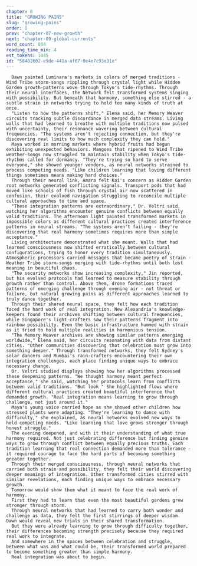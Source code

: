 ```yaml
---
chapter: 8
title: "GROWING PAINS"
slug: "growing-pains"
order: 8
prev: "chapter-07-new-growth"
next: "chapter-09-global-currents"
word_count: 804
reading_time_min: 4
est_tokens: 1045
id: "58402602-e9de-441a-af67-0e4e7c93e31e"
---
```


      
<!-- SCENE -->
      Dawn painted Luminara's markets in colors of merged traditions - Wind Tribe storm-songs rippling through crystal light while Hidden Garden growth-patterns wove through Tokyo's tide-rhythms. Through their neural interfaces, the Network felt transformed systems singing with possibility. But beneath that harmony, something else stirred - a subtle strain in networks trying to hold too many kinds of truth at once.
      "Listen to how the patterns shift," Elena said, her Memory Weaver circuits tracking subtle discordance in merged data streams. Living walls that had learned to breathe with multiple traditions now pulsed with uncertainty, their resonance wavering between cultural frequencies. "The systems aren't rejecting connection, but they're discovering real limits to how much complexity they can hold."
      Maya worked in morning markets where hybrid fruits had begun exhibiting unexpected behaviors. Mangoes that ripened to Wind Tribe weather-songs now struggled to maintain stability when Tokyo's tide-rhythms called for dormancy. "They're trying so hard to serve everyone," she showed younger vendors, as neural networks strained to process competing needs. "Like children learning that loving different things sometimes means making hard choices."
      Through their neural link, Amara felt Kai's concern as Hidden Garden root networks generated conflicting signals. Transport pods that had moved like schools of fish through crystal air now scattered in confusion, their evolved navigation struggling to reconcile multiple cultural approaches to time and space.
      "These integration patterns are extraordinary," Dr. Veltri said, watching her algorithms encounter genuine conflicts between equally valid traditions. The afternoon light painted transformed markets in impossible colors as different cultural practices created interference patterns in neural streams. "The systems aren't failing - they're discovering that real harmony sometimes requires more than simple acceptance."
      Living architecture demonstrated what she meant. Walls that had learned consciousness now shifted erratically between cultural configurations, trying to honor every tradition simultaneously. Atmospheric processors carried messages that became poetry of strain - Weather Tribe storm-songs merging with tide-rhythms until both lost meaning in beautiful chaos.
      "The security networks show increasing complexity," Jin reported, but his evolved protocols had learned to measure stability through growth rather than control. Above them, drone formations traced patterns of emerging challenge through evening air - not threat or failure, but natural growing pains as different approaches learned to truly dance together.
      Through their shared neural space, they felt how each tradition faced the hard work of real integration. New Alexandria's knowledge-keepers found their archives shifting between cultural frequencies, while Singapore's light-crafters saw their patterns fragment into rainbow possibility. Even the basic infrastructure hummed with strain as it tried to hold multiple realities in harmonious tension.
      "The Memory Weaver archives are showing similar patterns emerging worldwide," Elena said, her circuits resonating with data from distant cities. "Other communities discovering that celebration must grow into something deeper." Through transformed networks, they felt Sydney's solar dancers and Mumbai's rain-crafters encountering their own integration challenges, each place finding unique ways to embrace necessary change.
      Dr. Veltri studied displays showing how her algorithms processed these deepening patterns. "We thought harmony meant perfect acceptance," she said, watching her protocols learn from conflicts between valid traditions. "But look " She highlighted flows where different cultural practices created beautiful interference that demanded growth. "Real integration means learning to grow through challenge, not just around it."
      Maya's young voice carried hope as she showed other children how stressed plants were adapting. "They're learning to dance with difficulty," she explained, as neural networks evolved new ways to hold competing needs. "Like learning that love grows stronger through honest struggle."
      The evening deepened, and with it their understanding of what true harmony required. Not just celebrating difference but finding genuine ways to grow through conflict between equally precious truths. Each tradition learning that real connection demanded more than tolerance - it required courage to face the hard parts of becoming something greater together.
      Through their merged consciousness, through neural networks that carried both strain and possibility, they felt their world discovering deeper meanings of integration. Other transformed cities stirred with similar revelations, each finding unique ways to embrace necessary growth.
      Tomorrow would show them what it meant to face the real work of harmony.
      First they had to learn that even the most beautiful gardens grew stronger through storm.
      Through neural networks that had learned to carry both wonder and challenge as data, they felt the first stirrings of deeper wisdom. Dawn would reveal new trials in their shared transformation.
      But they were already learning to grow through difficulty together, their differences becoming strength precisely because they required real work to integrate.
      And somewhere in the spaces between celebration and struggle, between what was and what could be, their transformed world prepared to become something greater than simple harmony.
      Real integration was about to begin.